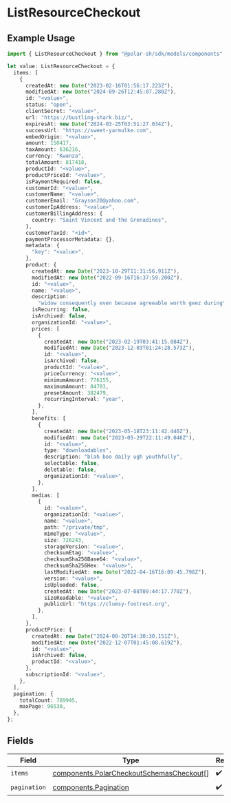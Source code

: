 # ListResourceCheckout

## Example Usage

```typescript
import { ListResourceCheckout } from "@polar-sh/sdk/models/components";

let value: ListResourceCheckout = {
  items: [
    {
      createdAt: new Date("2023-02-16T01:56:17.223Z"),
      modifiedAt: new Date("2024-09-26T12:45:07.280Z"),
      id: "<value>",
      status: "open",
      clientSecret: "<value>",
      url: "https://bustling-shark.biz/",
      expiresAt: new Date("2024-03-25T03:51:27.034Z"),
      successUrl: "https://sweet-yarmulke.com",
      embedOrigin: "<value>",
      amount: 150417,
      taxAmount: 636216,
      currency: "Kwanza",
      totalAmount: 817418,
      productId: "<value>",
      productPriceId: "<value>",
      isPaymentRequired: false,
      customerId: "<value>",
      customerName: "<value>",
      customerEmail: "Grayson20@yahoo.com",
      customerIpAddress: "<value>",
      customerBillingAddress: {
        country: "Saint Vincent and the Grenadines",
      },
      customerTaxId: "<id>",
      paymentProcessorMetadata: {},
      metadata: {
        "key": "<value>",
      },
      product: {
        createdAt: new Date("2023-10-29T11:31:56.911Z"),
        modifiedAt: new Date("2022-09-16T16:37:59.200Z"),
        id: "<value>",
        name: "<value>",
        description:
          "widow consequently even because agreeable worth geez during",
        isRecurring: false,
        isArchived: false,
        organizationId: "<value>",
        prices: [
          {
            createdAt: new Date("2023-02-19T03:41:15.084Z"),
            modifiedAt: new Date("2023-12-03T01:24:28.573Z"),
            id: "<value>",
            isArchived: false,
            productId: "<value>",
            priceCurrency: "<value>",
            minimumAmount: 776155,
            maximumAmount: 84703,
            presetAmount: 382479,
            recurringInterval: "year",
          },
        ],
        benefits: [
          {
            createdAt: new Date("2023-05-18T23:11:42.440Z"),
            modifiedAt: new Date("2023-05-29T22:11:49.046Z"),
            id: "<value>",
            type: "downloadables",
            description: "blah boo daily ugh youthfully",
            selectable: false,
            deletable: false,
            organizationId: "<value>",
          },
        ],
        medias: [
          {
            id: "<value>",
            organizationId: "<value>",
            name: "<value>",
            path: "/private/tmp",
            mimeType: "<value>",
            size: 726243,
            storageVersion: "<value>",
            checksumEtag: "<value>",
            checksumSha256Base64: "<value>",
            checksumSha256Hex: "<value>",
            lastModifiedAt: new Date("2022-04-16T16:09:45.798Z"),
            version: "<value>",
            isUploaded: false,
            createdAt: new Date("2023-07-08T09:44:17.770Z"),
            sizeReadable: "<value>",
            publicUrl: "https://clumsy-footrest.org",
          },
        ],
      },
      productPrice: {
        createdAt: new Date("2024-08-20T14:30:30.151Z"),
        modifiedAt: new Date("2022-12-07T01:45:08.619Z"),
        id: "<value>",
        isArchived: false,
        productId: "<value>",
      },
      subscriptionId: "<value>",
    },
  ],
  pagination: {
    totalCount: 789945,
    maxPage: 96538,
  },
};
```

## Fields

| Field                                                                                                | Type                                                                                                 | Required                                                                                             | Description                                                                                          |
| ---------------------------------------------------------------------------------------------------- | ---------------------------------------------------------------------------------------------------- | ---------------------------------------------------------------------------------------------------- | ---------------------------------------------------------------------------------------------------- |
| `items`                                                                                              | [components.PolarCheckoutSchemasCheckout](../../models/components/polarcheckoutschemascheckout.md)[] | :heavy_check_mark:                                                                                   | N/A                                                                                                  |
| `pagination`                                                                                         | [components.Pagination](../../models/components/pagination.md)                                       | :heavy_check_mark:                                                                                   | N/A                                                                                                  |